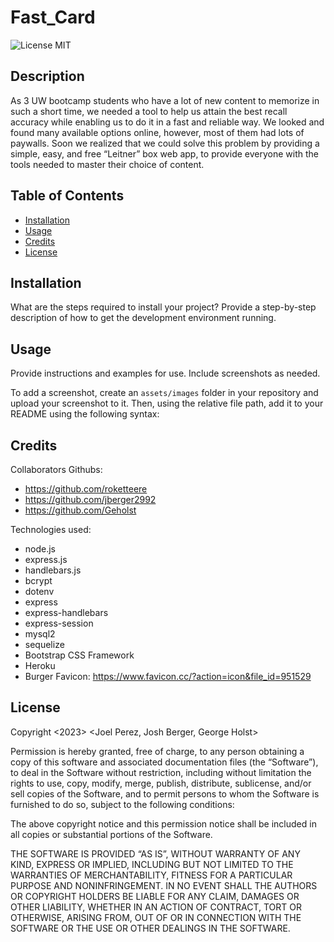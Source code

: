 # Fast_Card
![License MIT](https://img.shields.io/badge/License-MIT-blue.svg)

## Description

As 3 UW bootcamp students who have a lot of new content to memorize in such a short time, we needed a tool to help us attain the best recall accuracy while enabling us to do it in a fast and reliable way. We looked and found many available options online, however, most of them had lots of paywalls. Soon we realized that we could solve this problem by providing a simple, easy, and free “Leitner” box web app, to provide everyone with the tools needed to master their choice of content.

## Table of Contents

- [Installation](#installation)
- [Usage](#usage)
- [Credits](#credits)
- [License](#license)

## Installation

What are the steps required to install your project? Provide a step-by-step description of how to get the development environment running.

## Usage

Provide instructions and examples for use. Include screenshots as needed.

To add a screenshot, create an `assets/images` folder in your repository and upload your screenshot to it. Then, using the relative file path, add it to your README using the following syntax:


## Credits

Collaborators Githubs:
- https://github.com/roketteere
- https://github.com/jberger2992 
- https://github.com/Geholst

Technologies used:
- node.js
- express.js
- handlebars.js
- bcrypt
- dotenv
- express
- express-handlebars
- express-session
- mysql2
- sequelize
- Bootstrap CSS Framework
- Heroku
- Burger Favicon: https://www.favicon.cc/?action=icon&file_id=951529 


## License

Copyright <2023> <Joel Perez, Josh Berger, George Holst>

Permission is hereby granted, free of charge, to any person obtaining a copy of this software and associated documentation files (the “Software”), to deal in the Software without restriction, including without limitation the rights to use, copy, modify, merge, publish, distribute, sublicense, and/or sell copies of the Software, and to permit persons to whom the Software is furnished to do so, subject to the following conditions:

The above copyright notice and this permission notice shall be included in all copies or substantial portions of the Software.

THE SOFTWARE IS PROVIDED “AS IS”, WITHOUT WARRANTY OF ANY KIND, EXPRESS OR IMPLIED, INCLUDING BUT NOT LIMITED TO THE WARRANTIES OF MERCHANTABILITY, FITNESS FOR A PARTICULAR PURPOSE AND NONINFRINGEMENT. IN NO EVENT SHALL THE AUTHORS OR COPYRIGHT HOLDERS BE LIABLE FOR ANY CLAIM, DAMAGES OR OTHER LIABILITY, WHETHER IN AN ACTION OF CONTRACT, TORT OR OTHERWISE, ARISING FROM, OUT OF OR IN CONNECTION WITH THE SOFTWARE OR THE USE OR OTHER DEALINGS IN THE SOFTWARE.

